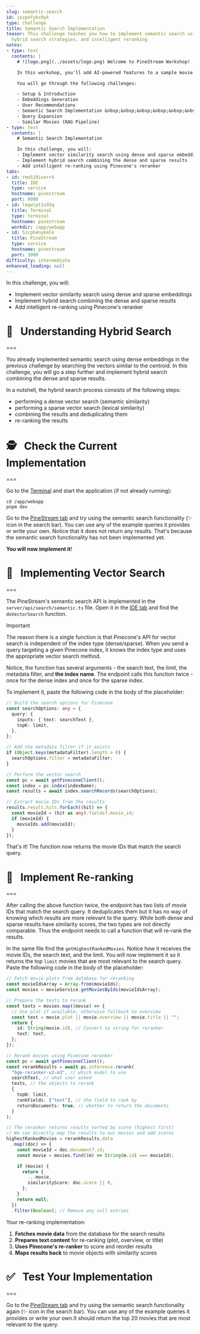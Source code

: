 ```yaml
---
slug: semantic-search
id: jozp4fykc8yk
type: challenge
title: Semantic Search Implementation
teaser: This challenge teaches you how to implement semantic search using vector similarity,
  hybrid search strategies, and intelligent reranking
notes:
- type: text
  contents: |
    # ![logo.png](../assets/logo.png) Welcome to PineStream Workshop!

    In this workshop, you'll add AI-powered features to a sample movie streaming platform.

    You will go through the following challenges:

    - Setup & Introduction
    - Embeddings Generation
    - User Recommendations
    - Semantic Search Implementation &nbsp;&nbsp;&nbsp;&nbsp;&nbsp;&nbsp;&#128072; ***you're here!***
    - Query Expansion
    - Similar Movies (RAG Pipeline)
- type: text
  contents: |
    # Semantic Search Implementation

    In this challenge, you will:
    - Implement vector similarity search using dense and sparse embeddings
    - Implement hybrid search combining the dense and sparse results
    - Add intelligent re-ranking using Pinecone's reranker
tabs:
- id: rmo5j8ivorr4
  title: IDE
  type: service
  hostname: pinestream
  port: 8080
- id: lmqwlpt1v93q
  title: Terminal
  type: terminal
  hostname: pinestream
  workdir: /app/webapp
- id: 5zcph4nykmlk
  title: PineStream
  type: service
  hostname: pinestream
  port: 3000
difficulty: intermediate
enhanced_loading: null
---
```


  In this challenge, you will:
  - Implement vector similarity search using dense and sparse embeddings
  - Implement hybrid search combining the dense and sparse results
  - Add intelligent re-ranking using Pinecone's reranker

# 🧠 &nbsp; Understanding Hybrid Search
===

You already implemented semantic search using dense embeddings in the previous challenge by searching the vectors similar to the centroid. In this challenge, you will go a step further and implement hybrid search combining the dense and sparse results.

In a nutshell, the hybrid search process consists of the following steps:
- performing a dense vector search (semantic similarity)
- performing a sparse vector search (lexical similarity)
- combining the results and deduplicating them
- re-ranking the results

# 🕵️ &nbsp; Check the Current Implementation
===

Go to the [Terminal](tab-1) and start the application (if not already running):

```run
cd /app/webapp
pnpm dev
```

Go to the [PineStream tab](tab-2) and try using the semantic search functionality (✨ icon in the search bar). You can use any of the example queries it provides or write your own. Notice that it does not return any results. That's because the semantic search functionality has not been implemented yet.

**You will now implement it**!

# 🚀 &nbsp; Implementing Vector Search
===

The PineStream's semantic search API is implemented in the `server/api/search/semantic.ts` file. Open it in the [IDE tab](tab-0) and find the `doVectorSearch` function.

> [!IMPORTANT]
> The reason there is a single function is that Pinecone's API for vector search is independent of the index type (dense/sparse). When you send a query targeting a given Pinecone index, it knows the index type and uses the appropriate vector search method.

Notice, the function has several arguments - the search text, the limit, the metadata filter, and **the index name**. The endpoint calls this function twice - once for the dense index and once for the sparse index.

To implement it, paste the following code in the body of the placeholder:

```ts
// Build the search options for Pinecone
const searchOptions: any = {
  query: {
    inputs: { text: searchText },
    topK: limit,
  },
};

// Add the metadata filter if it exists
if (Object.keys(metadataFilter).length > 0) {
  searchOptions.filter = metadataFilter;
}

// Perform the vector search
const pc = await getPineconeClient();
const index = pc.index(indexName);
const results = await index.searchRecords(searchOptions);

// Extract movie IDs from the results
results.result.hits.forEach((hit) => {
  const movieId = (hit as any).fields?.movie_id;
  if (movieId) {
    movieIds.add(movieId);
  }
});
```

That's it! The function now returns the movie IDs that match the search query.

# 🚀 &nbsp; Implement Re-ranking
===

After calling the above function twice, the endpoint has two lists of movie IDs that match the search query. It deduplicates them but it has no way of knowing which results are more relevant to the query. While both dense and sparse results have similarity scores, the two types are not directly comparable. Thus the endpoint needs to call a function that will re-rank the results.

In the same file find the `getHighestRankedMovies`. Notice how it receives the movie IDs, the search text, and the limit. You will now implement it so it returns the top `limit` movies that are most relevant to the search query. Paste the following code in the body of the placeholder:

```ts
// Fetch movie plots from database for reranking
const movieIdsArray = Array.from(movieIds);
const movies = movieService.getMoviesByIds(movieIdsArray);

// Prepare the texts to rerank
const texts = movies.map((movie) => {
  // Use plot if available, otherwise fallback to overview
  const text = movie.plot || movie.overview || movie.title || "";
  return {
    id: String(movie.id), // Convert to string for reranker
    text: text,
  };
});

// Rerank movies using Pinecone reranker
const pc = await getPineconeClient();
const rerankResults = await pc.inference.rerank(
  "bge-reranker-v2-m3", // which model to use
  searchText, // what user asked
  texts, // the objects to rerank
  {
    topN: limit,
    rankFields: ["text"], // the field to rank by
    returnDocuments: true, // whether to return the documents
  }
);

// The reranker returns results sorted by score (highest first)
// We can directly map the results to our movies and add scores
highestRankedMovies = rerankResults.data
  .map((doc) => {
    const movieId = doc.document?.id;
    const movie = movies.find((m) => String(m.id) === movieId);

    if (movie) {
      return {
        ...movie,
        similarityScore: doc.score || 0,
      };
    }
    return null;
  })
  .filter(Boolean); // Remove any null entries
```

Your re-ranking implementation:
1. **Fetches movie data** from the database for the search results
2. **Prepares text content** for re-ranking (plot, overview, or title)
3. **Uses Pinecone's re-ranker** to score and reorder results
4. **Maps results back** to movie objects with similarity scores

# ✅ &nbsp; Test Your Implementation
===

Go to the [PineStream tab](tab-2) and try using the semantic search functionality again (✨ icon in the search bar). You can use any of the example queries it provides or write your own.It should return the top 20 movies that are most relevant to the query.
